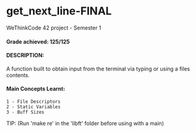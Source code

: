 # get_next_line-FINAL

WeThinkCode 42 project - Semester 1

#### Grade achieved: 125/125

#### DESCRIPTION: 
A function built to obtain input from the terminal via typing or using a files contents.

#### Main Concepts Learnt:
	1 - File Descriptors
	2 - Static Variables
	3 - Buff Sizes

TIP: (Run 'make re' in the 'libft' folder before using with a main)
